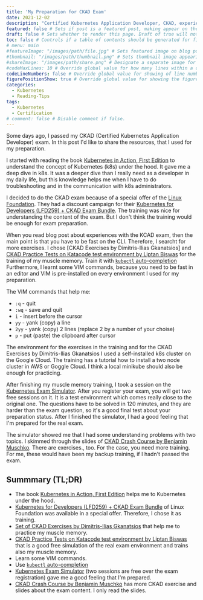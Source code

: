 ```yaml
---
title: 'My Preparation for CKAD Exam'
date: 2021-12-02
description: "Certified Kubernetes Application Developer, CKAD, experience, preparation" # Description used for search engine.
featured: false # Sets if post is a featured post, making appear on the home page side bar.
draft: false # Sets whether to render this page. Draft of true will not be rendered.
toc: false # Controls if a table of contents should be generated for first-level links automatically.
# menu: main
#featureImage: "/images/path/file.jpg" # Sets featured image on blog post.
#thumbnail: "/images/path/thumbnail.png" # Sets thumbnail image appearing inside card on homepage.
#shareImage: "/images/path/share.png" # Designate a separate image for social media sharing.
#codeMaxLines: 10 # Override global value for how many lines within a code block before auto-collapsing.
codeLineNumbers: false # Override global value for showing of line numbers within code block.
figurePositionShow: true # Override global value for showing the figure label.
categories:
  - Kubernetes
  - Reading-Tips
tags:
  - Kubernetes
  - Certification
# comment: false # Disable comment if false.
---
```


Some days ago, I passed my CKAD (Certified Kubernetes Application Developer) exam.
In this post I'd like to share the resources, that I used for my preparation.

I started with reading the book [Kubernetes in Action, First Edition](https://www.manning.com/books/kubernetes-in-action-second-edition) to understand the concept of Kubernetes (k8s) under the hood.
It gave me a deep dive in k8s.
It was a deeper dive than I really need as a developer in my daily life, but this knowledge helps me when I have to do troubleshooting and in the communication with k8s administrators.

I decided to do the CKAD exam because of a special offer of the [Linux Foundation](https://www.linuxfoundation.org/).
They had a discount campaign for their [Kubernetes for Developers (LFD259) + CKAD Exam Bundle](https://training.linuxfoundation.org/training/kubernetes-for-developers-lfd259-ckad-exam-bundle/).
The training was nice for understanding the content of the exam.
But I don't think the training would be enough for exam preparation.

When you read blog post about experiences with the KCAD exam, then the main point is that you have to be fast on the CLI.
Therefore, I searcht for more exercises.
I chose [CKAD Exercises by Dimitris-Ilias Gkanatsios] and [CKAD Practice Tests on Katacode test environment by Liptan Biswas](https://dev.to/liptanbiswas/ckad-practice-questions-4mpn) for the training of my muscle memory.
Train it with [`kubectl` auto-completion](https://kubernetes.io/docs/reference/kubectl/cheatsheet/#kubectl-autocomplete)
Furthermore, I learnt some VIM commands, because you need to be fast in an editor and VIM is pre-installed on every environment I used for my preparation.

The VIM commands that help me:
- `:q` - quit
- `:wq` - save and quit
- `i` - insert before the cursor
- `yy` - yank (copy) a line
- `2yy` - yank (copy) 2 lines (replace 2 by a number of your choise)
- `p` - put (paste) the clipboard after cursor

The environment for the exercises in the training and for the CKAD Exercises by Dimitris-Ilias Gkanatsios I used a self-installed k8s cluster on the Google Cloud.
The training has a tutorial how to install a two node cluster in AWS or Goggle Cloud.
I think a local minikube should also be enough for practicing.

After finishing my muscle memory training, I took a session on the [Kubernetes Exam Simulator](https://killer.sh/).
After you register your exam, you will get two free sessions on it.
It is a test environment which comes really close to the original one.
The questions have to be solved in 120 minutes, and they are harder than the exam question, so it's a good final test about your preparation status.
After I finished the simulator, I had a good feeling that I'm prepared for the real exam.

The simulator showed me that I had some understanding problems with two topics.
I skimmed through the slides of [CKAD Crash Course by Benjamin Muschko](https://github.com/bmuschko/ckad-crash-course).
There are exercises., too.
For the case, you need more training.
For me, these would have been my backup training, if I hadn't passed the exam.


## Summmary (TL;DR)

- The book [Kubernetes in Action, First Edition](https://www.manning.com/books/kubernetes-in-action-second-edition) helps me to Kubernetes under the hood.
- [Kubernetes for Developers (LFD259) + CKAD Exam Bundle](https://training.linuxfoundation.org/training/kubernetes-for-developers-lfd259-ckad-exam-bundle/) of Linux Foundation was available in a special offer. Therefore,  I chose it as training.
- [Set of CKAD Exercises by Dimitris-Ilias Gkanatsios](https://github.com/dgkanatsios/CKAD-exercises) that help me to practice my muscle memory.
- [CKAD Practice Tests on Katacode test environment by Liptan Biswas](https://dev.to/liptanbiswas/ckad-practice-questions-4mpn) that is a good free simulation of the real exam environment and trains also my muscle memory.
- Learn some VIM commands.
- Use [`kubectl` auto-completion](https://kubernetes.io/docs/reference/kubectl/cheatsheet/#kubectl-autocomplete)
- [Kubernetes Exam Simulator](https://killer.sh/) (two sessions are free over the exam registration) gave me a good feeling that I'm prepared.
- [CKAD Crash Course by Benjamin Muschko](https://github.com/bmuschko/ckad-crash-course) has more CKAD exercise and slides about the exam content. I only read the slides.
